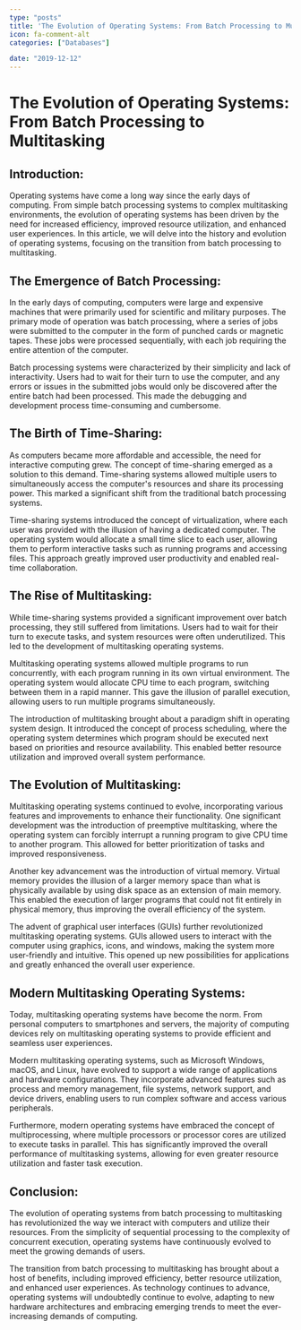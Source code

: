 ```yaml
---
type: "posts"
title: 'The Evolution of Operating Systems: From Batch Processing to Multitasking'
icon: fa-comment-alt
categories: ["Databases"]

date: "2019-12-12"
---
```




# The Evolution of Operating Systems: From Batch Processing to Multitasking

## Introduction:
Operating systems have come a long way since the early days of computing. From simple batch processing systems to complex multitasking environments, the evolution of operating systems has been driven by the need for increased efficiency, improved resource utilization, and enhanced user experiences. In this article, we will delve into the history and evolution of operating systems, focusing on the transition from batch processing to multitasking.

## The Emergence of Batch Processing:
In the early days of computing, computers were large and expensive machines that were primarily used for scientific and military purposes. The primary mode of operation was batch processing, where a series of jobs were submitted to the computer in the form of punched cards or magnetic tapes. These jobs were processed sequentially, with each job requiring the entire attention of the computer.

Batch processing systems were characterized by their simplicity and lack of interactivity. Users had to wait for their turn to use the computer, and any errors or issues in the submitted jobs would only be discovered after the entire batch had been processed. This made the debugging and development process time-consuming and cumbersome.

## The Birth of Time-Sharing:
As computers became more affordable and accessible, the need for interactive computing grew. The concept of time-sharing emerged as a solution to this demand. Time-sharing systems allowed multiple users to simultaneously access the computer's resources and share its processing power. This marked a significant shift from the traditional batch processing systems.

Time-sharing systems introduced the concept of virtualization, where each user was provided with the illusion of having a dedicated computer. The operating system would allocate a small time slice to each user, allowing them to perform interactive tasks such as running programs and accessing files. This approach greatly improved user productivity and enabled real-time collaboration.

## The Rise of Multitasking:
While time-sharing systems provided a significant improvement over batch processing, they still suffered from limitations. Users had to wait for their turn to execute tasks, and system resources were often underutilized. This led to the development of multitasking operating systems.

Multitasking operating systems allowed multiple programs to run concurrently, with each program running in its own virtual environment. The operating system would allocate CPU time to each program, switching between them in a rapid manner. This gave the illusion of parallel execution, allowing users to run multiple programs simultaneously.

The introduction of multitasking brought about a paradigm shift in operating system design. It introduced the concept of process scheduling, where the operating system determines which program should be executed next based on priorities and resource availability. This enabled better resource utilization and improved overall system performance.

## The Evolution of Multitasking:
Multitasking operating systems continued to evolve, incorporating various features and improvements to enhance their functionality. One significant development was the introduction of preemptive multitasking, where the operating system can forcibly interrupt a running program to give CPU time to another program. This allowed for better prioritization of tasks and improved responsiveness.

Another key advancement was the introduction of virtual memory. Virtual memory provides the illusion of a larger memory space than what is physically available by using disk space as an extension of main memory. This enabled the execution of larger programs that could not fit entirely in physical memory, thus improving the overall efficiency of the system.

The advent of graphical user interfaces (GUIs) further revolutionized multitasking operating systems. GUIs allowed users to interact with the computer using graphics, icons, and windows, making the system more user-friendly and intuitive. This opened up new possibilities for applications and greatly enhanced the overall user experience.

## Modern Multitasking Operating Systems:
Today, multitasking operating systems have become the norm. From personal computers to smartphones and servers, the majority of computing devices rely on multitasking operating systems to provide efficient and seamless user experiences.

Modern multitasking operating systems, such as Microsoft Windows, macOS, and Linux, have evolved to support a wide range of applications and hardware configurations. They incorporate advanced features such as process and memory management, file systems, network support, and device drivers, enabling users to run complex software and access various peripherals.

Furthermore, modern operating systems have embraced the concept of multiprocessing, where multiple processors or processor cores are utilized to execute tasks in parallel. This has significantly improved the overall performance of multitasking systems, allowing for even greater resource utilization and faster task execution.

## Conclusion:
The evolution of operating systems from batch processing to multitasking has revolutionized the way we interact with computers and utilize their resources. From the simplicity of sequential processing to the complexity of concurrent execution, operating systems have continuously evolved to meet the growing demands of users.

The transition from batch processing to multitasking has brought about a host of benefits, including improved efficiency, better resource utilization, and enhanced user experiences. As technology continues to advance, operating systems will undoubtedly continue to evolve, adapting to new hardware architectures and embracing emerging trends to meet the ever-increasing demands of computing.